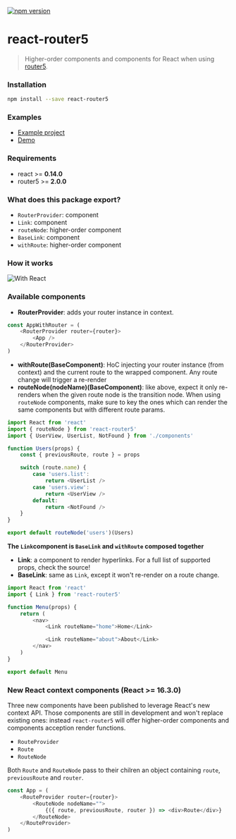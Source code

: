[![npm version](https://badge.fury.io/js/react-router5.svg)](https://badge.fury.io/js/react-router5)

# react-router5

> Higher-order components and components for React when using [router5](https://github.com/router5/router5).

### Installation

```sh
npm install --save react-router5
```

### Examples

* [Example project](../examples/apps/react)
* [Demo](https://router5.github.io/docs/with-react.html#/inbox)

### Requirements

* react >= **0.14.0**
* router5 >= **2.0.0**

### What does this package export?

* `RouterProvider`: component
* `Link`: component
* `routeNode`: higher-order component
* `BaseLink`: component
* `withRoute`: higher-order component

### How it works

![With React](https://cdn.rawgit.com/router5/router5.github.io/master/img/router-view.png)

### Available components

* **RouterProvider**: adds your router instance in context.

```javascript
const AppWithRouter = (
    <RouterProvider router={router}>
        <App />
    </RouterProvider>
)
```

* **withRoute(BaseComponent)**: HoC injecting your router instance (from context) and the current route to the wrapped component. Any route change will trigger a re-render
* **routeNode(nodeName)(BaseComponent)**: like above, expect it only re-renders when the given route node is the transition node. When using `routeNode` components, make sure to key the ones which can render the same components but with different route params.

```javascript
import React from 'react'
import { routeNode } from 'react-router5'
import { UserView, UserList, NotFound } from './components'

function Users(props) {
    const { previousRoute, route } = props

    switch (route.name) {
        case 'users.list':
            return <UserList />
        case 'users.view':
            return <UserView />
        default:
            return <NotFound />
    }
}

export default routeNode('users')(Users)
```

**The `Link`component is `BaseLink` and `withRoute` composed together**

* **Link**: a component to render hyperlinks. For a full list of supported props, check the source!
* **BaseLink**: same as `Link`, except it won't re-render on a route change.

```javascript
import React from 'react'
import { Link } from 'react-router5'

function Menu(props) {
    return (
        <nav>
            <Link routeName="home">Home</Link>

            <Link routeName="about">About</Link>
        </nav>
    )
}

export default Menu
```

### New React context components (React >= 16.3.0)

Three new components have been published to leverage React's new context API. Those components are still in development and won't replace existing ones: instead `react-router5` will offer higher-order components and components acception render functions.

* `RouteProvider`
* `Route`
* `RouteNode`

Both `Route` and `RouteNode` pass to their chilren an object containing `route`, `previousRoute` and `router`.

```js
const App = (
    <RouteProvider router={router}>
        <RouteNode nodeName="">
            {({ route, previousRoute, router }) => <div>Route</div>}
        </RouteNode>
    </RouteProvider>
)
```
